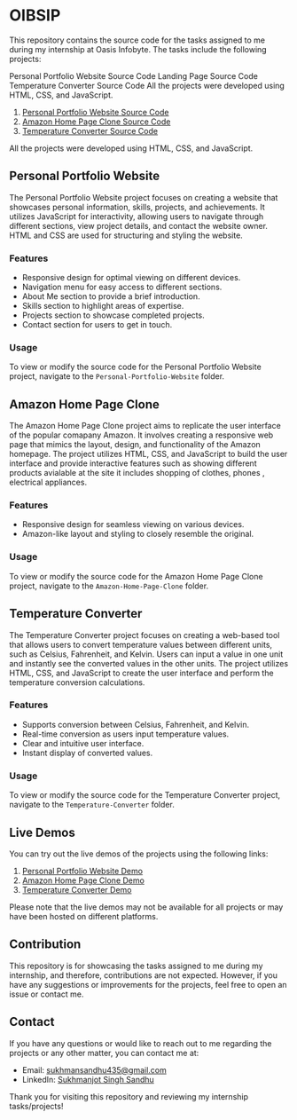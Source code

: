 # OIBSIP
This repository contains the source code for the tasks assigned to me during my internship at Oasis Infobyte. The tasks include the following projects:

Personal Portfolio Website Source Code
Landing Page Source Code
Temperature Converter Source Code
All the projects were developed using HTML, CSS, and JavaScript.

1. [Personal Portfolio Website Source Code]()
2. [Amazon Home Page Clone Source Code](https://github.com/SukhmanjotSandhu/OIBSIP/tree/main/Amazon%20clone/Amazon%20Clone)
3. [Temperature Converter Source Code](https://github.com/SukhmanjotSandhu/OIBSIP/tree/main/Temperature%20Converter/Temperature_Wizard-main)

All the projects were developed using HTML, CSS, and JavaScript.

## Personal Portfolio Website

The Personal Portfolio Website project focuses on creating a website that showcases personal information, skills, projects, and achievements. It utilizes JavaScript for interactivity, allowing users to navigate through different sections, view project details, and contact the website owner. HTML and CSS are used for structuring and styling the website.

### Features

- Responsive design for optimal viewing on different devices.
- Navigation menu for easy access to different sections.
- About Me section to provide a brief introduction.
- Skills section to highlight areas of expertise.
- Projects section to showcase completed projects.
- Contact section for users to get in touch.

### Usage

To view or modify the source code for the Personal Portfolio Website project, navigate to the `Personal-Portfolio-Website` folder.

## Amazon Home Page Clone

The Amazon Home Page Clone project aims to replicate the user interface of the popular comapany Amazon. It involves creating a responsive web page that mimics the layout, design, and functionality of the Amazon homepage. The project utilizes HTML, CSS, and JavaScript to build the user interface and provide interactive features such as showing different products avialable at the site it includes shopping of clothes, phones , electrical appliances.

### Features

- Responsive design for seamless viewing on various devices.
- Amazon-like layout and styling to closely resemble the original.

### Usage

To view or modify the source code for the Amazon Home Page Clone project, navigate to the `Amazon-Home-Page-Clone` folder.

## Temperature Converter

The Temperature Converter project focuses on creating a web-based tool that allows users to convert temperature values between different units, such as Celsius, Fahrenheit, and Kelvin. Users can input a value in one unit and instantly see the converted values in the other units. The project utilizes HTML, CSS, and JavaScript to create the user interface and perform the temperature conversion calculations.

### Features

- Supports conversion between Celsius, Fahrenheit, and Kelvin.
- Real-time conversion as users input temperature values.
- Clear and intuitive user interface.
- Instant display of converted values.

### Usage

To view or modify the source code for the Temperature Converter project, navigate to the `Temperature-Converter` folder.

## Live Demos

You can try out the live demos of the projects using the following links:

1. [Personal Portfolio Website Demo]()
2. [Amazon Home Page Clone Demo](http://127.0.0.1:3000/AmazonClone/index.html)
3. [Temperature Converter Demo](http://127.0.0.1:3000/Temperature_Wizard-main/index.html)

Please note that the live demos may not be available for all projects or may have been hosted on different platforms.

## Contribution

This repository is for showcasing the tasks assigned to me during my internship, and therefore, contributions are not expected. However, if you have any suggestions or improvements for the projects, feel free to open an issue or contact me.

## Contact

If you have any questions or would like to reach out to me regarding the projects or any other matter, you can contact me at:

- Email: [sukhmansandhu435@gmail.com](mailto:sukhmansandhu435@gmail.com)
- LinkedIn: [Sukhmanjot Singh Sandhu](linkedin.com/in/sukhmanjot-sandhu-12a7a2244)

Thank you for visiting this repository and reviewing my internship tasks/projects!
